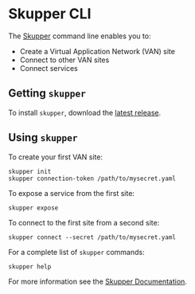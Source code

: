 # Skupper CLI

The [Skupper](https://skupper.io/) command line enables you to:

* Create a Virtual Application Network (VAN) site
* Connect to other VAN sites
* Connect services

## Getting `skupper`

To install `skupper`, download the [latest release](https://github.com/skupperproject/skupper/releases).


## Using `skupper`

To create your first VAN site:

```
skupper init
skupper connection-token /path/to/mysecret.yaml
```

To expose a service from the first site:

```
skupper expose
```

To connect to the first site from a second site:

```
skupper connect --secret /path/to/mysecret.yaml
```

For a complete list of `skupper` commands:

```
skupper help
```

For more information see the [Skupper Documentation](https://skupper.io/docs/index.html).
